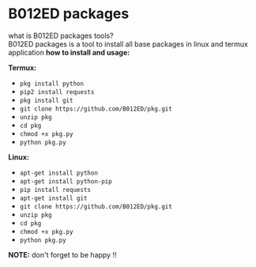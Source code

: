 # B012ED packages

what is B012ED packages tools?<br>
B012ED packages is a tool to install all base packages in linux and termux application
**how to install and usage:**

**Termux:**
* `pkg install python`
* `pip2 install requests`
* `pkg install git`
* `git clone https://github.com/B012ED/pkg.git`
* `unzip pkg`
* `cd pkg`
* `chmod +x pkg.py`
* `python pkg.py`

**Linux:**
* `apt-get install python`
* `apt-get install python-pip`
* `pip install requests`
* `apt-get install git`
* `git clone https://github.com/B012ED/pkg.git`
* `unzip pkg`
* `cd pkg`
* `chmod +x pkg.py`
* `python pkg.py`

**NOTE:** don't forget to be happy !!


